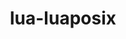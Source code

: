 ---
title: "lua-luaposix"
layout: cache
categories: [package, develop-2023-08-13]
meta: {"versions": ["36.1"], "compilers": ["gcc@=11.1.0", "gcc@=11.3.0", "gcc@=7.3.1", "gcc@=7.5.0", "oneapi@=2023.2.0"], "oss": ["amzn2", "ubuntu18.04", "ubuntu20.04", "ubuntu22.04"], "platforms": ["linux"], "targets": ["aarch64", "neoverse_n1", "ppc64le", "x86_64", "x86_64_v3"], "stacks": ["aws-isc", "aws-isc-aarch64", "e4s", "e4s-oneapi", "e4s-power", "radiuss", "root", "tutorial"], "num_specs": 8, "num_specs_by_stack": {"aws-isc-aarch64": 2, "root": 8, "aws-isc": 1, "radiuss": 1, "e4s-power": 1, "e4s-oneapi": 1, "e4s": 1, "tutorial": 1}}
spec_details: [{"hash": "ee2pjliozntk6tzplu6gzl76q6wk3owr", "compiler": "gcc@=7.3.1", "versions": ["36.1"], "os": "amzn2", "platform": "linux", "target": "aarch64", "variants": ["build_system=lua"], "stacks": ["aws-isc-aarch64", "root"], "size": "-", "tarball": "https://binaries.spack.io/develop-2023-08-13/build_cache/linux-amzn2-aarch64/gcc-7.3.1/lua-luaposix-36.1/linux-amzn2-aarch64-gcc-7.3.1-lua-luaposix-36.1-ee2pjliozntk6tzplu6gzl76q6wk3owr.spack"}, {"hash": "drjioqrj23ba5dnvzuw5a7n7erdsgwld", "compiler": "gcc@=7.3.1", "versions": ["36.1"], "os": "amzn2", "platform": "linux", "target": "neoverse_n1", "variants": ["build_system=lua"], "stacks": ["aws-isc-aarch64", "root"], "size": "-", "tarball": "https://binaries.spack.io/develop-2023-08-13/build_cache/linux-amzn2-neoverse_n1/gcc-7.3.1/lua-luaposix-36.1/linux-amzn2-neoverse_n1-gcc-7.3.1-lua-luaposix-36.1-drjioqrj23ba5dnvzuw5a7n7erdsgwld.spack"}, {"hash": "qo54wz7riyvjmczajrhcrmqxcriwvrkb", "compiler": "gcc@=7.3.1", "versions": ["36.1"], "os": "amzn2", "platform": "linux", "target": "x86_64_v3", "variants": ["build_system=lua"], "stacks": ["root", "aws-isc"], "size": "-", "tarball": "https://binaries.spack.io/develop-2023-08-13/build_cache/linux-amzn2-x86_64_v3/gcc-7.3.1/lua-luaposix-36.1/linux-amzn2-x86_64_v3-gcc-7.3.1-lua-luaposix-36.1-qo54wz7riyvjmczajrhcrmqxcriwvrkb.spack"}, {"hash": "udjzvttxmqzmtubj3pfx5574bzjunemp", "compiler": "gcc@=7.5.0", "versions": ["36.1"], "os": "ubuntu18.04", "platform": "linux", "target": "x86_64_v3", "variants": ["build_system=lua"], "stacks": ["radiuss", "root"], "size": "-", "tarball": "https://binaries.spack.io/develop-2023-08-13/build_cache/linux-ubuntu18.04-x86_64_v3/gcc-7.5.0/lua-luaposix-36.1/linux-ubuntu18.04-x86_64_v3-gcc-7.5.0-lua-luaposix-36.1-udjzvttxmqzmtubj3pfx5574bzjunemp.spack"}, {"hash": "jhpff4tpe7fvfehnogmycl3u3sleg2jc", "compiler": "gcc@=11.1.0", "versions": ["36.1"], "os": "ubuntu20.04", "platform": "linux", "target": "ppc64le", "variants": ["build_system=lua"], "stacks": ["e4s-power", "root"], "size": "-", "tarball": "https://binaries.spack.io/develop-2023-08-13/build_cache/linux-ubuntu20.04-ppc64le/gcc-11.1.0/lua-luaposix-36.1/linux-ubuntu20.04-ppc64le-gcc-11.1.0-lua-luaposix-36.1-jhpff4tpe7fvfehnogmycl3u3sleg2jc.spack"}, {"hash": "46vvcgi2eaukvvjxuqo3hhidams6rqcl", "compiler": "oneapi@=2023.2.0", "versions": ["36.1"], "os": "ubuntu20.04", "platform": "linux", "target": "x86_64", "variants": ["build_system=lua"], "stacks": ["root", "e4s-oneapi"], "size": "-", "tarball": "https://binaries.spack.io/develop-2023-08-13/build_cache/linux-ubuntu20.04-x86_64/oneapi-2023.2.0/lua-luaposix-36.1/linux-ubuntu20.04-x86_64-oneapi-2023.2.0-lua-luaposix-36.1-46vvcgi2eaukvvjxuqo3hhidams6rqcl.spack"}, {"hash": "52u53r32f5pdupq5qn3npcjog5sqycp7", "compiler": "gcc@=11.1.0", "versions": ["36.1"], "os": "ubuntu20.04", "platform": "linux", "target": "x86_64_v3", "variants": ["build_system=lua"], "stacks": ["root", "e4s"], "size": "-", "tarball": "https://binaries.spack.io/develop-2023-08-13/build_cache/linux-ubuntu20.04-x86_64_v3/gcc-11.1.0/lua-luaposix-36.1/linux-ubuntu20.04-x86_64_v3-gcc-11.1.0-lua-luaposix-36.1-52u53r32f5pdupq5qn3npcjog5sqycp7.spack"}, {"hash": "byvyn436vubvg7b362nyo6qyw5pru2dh", "compiler": "gcc@=11.3.0", "versions": ["36.1"], "os": "ubuntu22.04", "platform": "linux", "target": "x86_64_v3", "variants": ["build_system=lua"], "stacks": ["root", "tutorial"], "size": "-", "tarball": "https://binaries.spack.io/develop-2023-08-13/build_cache/linux-ubuntu22.04-x86_64_v3/gcc-11.3.0/lua-luaposix-36.1/linux-ubuntu22.04-x86_64_v3-gcc-11.3.0-lua-luaposix-36.1-byvyn436vubvg7b362nyo6qyw5pru2dh.spack"}]
---